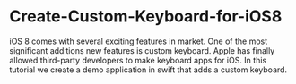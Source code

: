 Create-Custom-Keyboard-for-iOS8
===============================

iOS 8 comes with several exciting features in market. One of the most significant additions new features is custom keyboard. Apple has finally allowed third-party developers to make keyboard apps for iOS. In this tutorial we create a demo application in swift that adds a custom keyboard.
